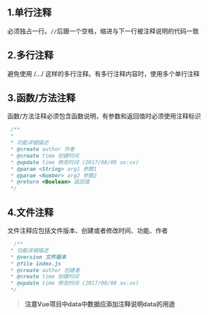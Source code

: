 ## 1.单行注释

必须独占一行。`//`后跟一个空格，缩进与下一行被注释说明的代码一致

## 2.多行注释

避免使用 /*...*/ 这样的多行注释。有多行注释内容时，使用多个单行注释


## 3.函数/方法注释

函数/方法注释必须包含函数说明，有参数和返回值时必须使用注释标识


``` javascript
 /**
 *
 * 功能详细描述
 * @create author 作者
 * @create time 创建时间
 * @update time 修改时间 (2017/08/09 xx:xx)
 * @param <String> arg1 参数1
 * @param <Number> arg2 参数2
 * @return <Boolean> 返回值
 */

 ```


## 4.文件注释

文件注释应包括文件版本、创建或者修改时间、功能、作者
``` javascript
  /**
 * 功能详细描述
 * @version 文件版本
 * @file index.js
 * @create author 创建者
 * @create time 创建时间
 * @update time 修改时间 (2017/08/09 xx:xx)
 */

 ```


  >**注意Vue项目中data中数据应添加注释说明data的用途**